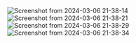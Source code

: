 ![Screenshot from 2024-03-06 21-38-14](https://github.com/ramymedhat25/HMS-Odoo/assets/131596197/bc673fa6-8743-4709-b7cd-116a19a539c3)
![Screenshot from 2024-03-06 21-38-21](https://github.com/ramymedhat25/HMS-Odoo/assets/131596197/5a6d0e13-7054-48fb-b097-aeec4578a636)
![Screenshot from 2024-03-06 21-38-29](https://github.com/ramymedhat25/HMS-Odoo/assets/131596197/44441e98-d6ee-4a47-908a-396cbd2cc9f1)
![Screenshot from 2024-03-06 21-38-34](https://github.com/ramymedhat25/HMS-Odoo/assets/131596197/ed4f54e5-c26f-4c89-8701-7413e12c7800)
